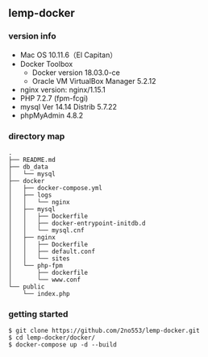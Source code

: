## lemp-docker

### version info
- Mac OS 10.11.6（El Capitan）
- Docker Toolbox
  - Docker version 18.03.0-ce
  - Oracle VM VirtualBox Manager 5.2.12
- nginx version: nginx/1.15.1
- PHP 7.2.7 (fpm-fcgi)
- mysql  Ver 14.14 Distrib 5.7.22
- phpMyAdmin 4.8.2

### directory map

```
.
├── README.md
├── db_data
│   └── mysql
├── docker
│   ├── docker-compose.yml
│   ├── logs
│   │   └── nginx
│   ├── mysql
│   │   ├── Dockerfile
│   │   ├── docker-entrypoint-initdb.d
│   │   └── mysql.cnf
│   ├── nginx
│   │   ├── Dockerfile
│   │   ├── default.conf
│   │   └── sites
│   └── php-fpm
│       ├── dockerfile
│       └── www.conf
└── public
    └── index.php
```

### getting started

```
$ git clone https://github.com/2no553/lemp-docker.git
$ cd lemp-docker/docker/
$ docker-compose up -d --build
```
